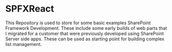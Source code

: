 # SPFXReact
This Repository is used to store for some basic examples SharePoint Framework Development.  These include some early builds of web parts that I migrated for a customer that were previously developed using SharePoint Server side apps.  These can be used as starting point for building complex list management.  
